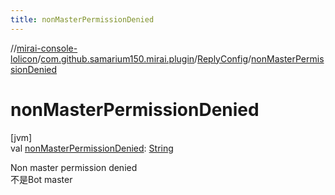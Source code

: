 ```yaml
---
title: nonMasterPermissionDenied
---
```

//[mirai-console-lolicon](../../../index.html)/[com.github.samarium150.mirai.plugin](../index.html)/[ReplyConfig](index.html)/[nonMasterPermissionDenied](non-master-permission-denied.html)



# nonMasterPermissionDenied



[jvm]\
val [nonMasterPermissionDenied](non-master-permission-denied.html): [String](https://kotlinlang.org/api/latest/jvm/stdlib/kotlin/-string/index.html)



Non master permission denied <br> 不是Bot master




